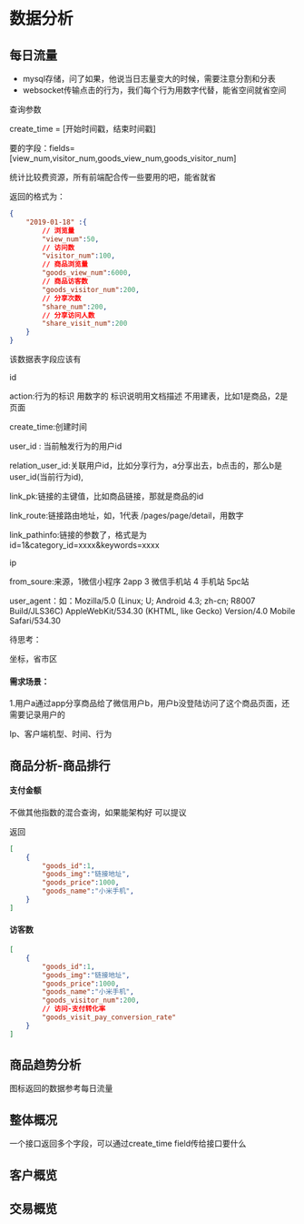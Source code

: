 # 数据分析

## 每日流量

- mysql存储，问了如果，他说当日志量变大的时候，需要注意分割和分表
- websocket传输点击的行为，我们每个行为用数字代替，能省空间就省空间

查询参数

create_time = [开始时间戳，结束时间戳]

要的字段：fields=[view_num,visitor_num,goods_view_num,goods_visitor_num]

统计比较费资源，所有前端配合传一些要用的吧，能省就省

返回的格式为：

```json
{
    "2019-01-18" :{
        // 浏览量
        "view_num":50,
        // 访问数
        "visitor_num":100,
        // 商品浏览量
        "goods_view_num":6000,
        // 商品访客数
        "goods_visitor_num":200,
        // 分享次数
        "share_num":200,
        // 分享访问人数
        "share_visit_num":200
    }
}
```

该数据表字段应该有

id

action:行为的标识 用数字的 标识说明用文档描述 不用建表，比如1是商品，2是页面

create_time:创建时间

user_id : 当前触发行为的用户id

relation_user_id:关联用户id，比如分享行为，a分享出去，b点击的，那么b是user_id(当前行为id),

link_pk:链接的主键值，比如商品链接，那就是商品的id

link_route:链接路由地址，如，1代表 /pages/page/detail，用数字

link_pathinfo:链接的参数了，格式是为id=1&category_id=xxxx&keywords=xxxx

ip

from_soure:来源，1微信小程序 2app  3 微信手机站 4 手机站 5pc站

user_agent：如：Mozilla/5.0 (Linux; U; Android 4.3; zh-cn; R8007 Build/JLS36C) AppleWebKit/534.30 (KHTML, like Gecko) Version/4.0 Mobile Safari/534.30  

待思考：

坐标，省市区

#### 需求场景：

1.用户a通过app分享商品给了微信用户b，用户b没登陆访问了这个商品页面，还需要记录用户的

Ip、客户端机型、时间、行为

## 商品分析-商品排行

#### 支付金额

不做其他指数的混合查询，如果能架构好 可以提议

返回

```json
[
    {
        "goods_id":1,
        "goods_img":"链接地址",
        "goods_price":1000,
        "goods_name":"小米手机",
    }
]
```



#### 访客数

```json
[
    {
        "goods_id":1,
        "goods_img":"链接地址",
        "goods_price":1000,
        "goods_name":"小米手机",
        "goods_visitor_num":200,
        // 访问-支付转化率
        "goods_visit_pay_conversion_rate"
    }
]
```





## 商品趋势分析

图标返回的数据参考每日流量



## 整体概况

一个接口返回多个字段，可以通过create_time    field传给接口要什么



## 客户概览



## 交易概览